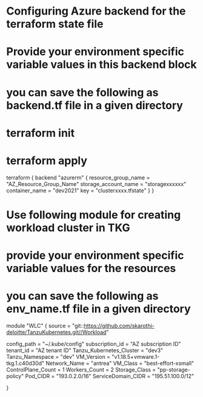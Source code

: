 
# Configuring Azure backend for the terraform state file 
# Provide your environment specific variable values in this backend block
# you can save the following as backend.tf file in a given directory
# terraform init
# terraform apply


terraform {
  backend "azurerm" {
    resource_group_name  = "AZ_Resource_Group_Name"
    storage_account_name = "storagexxxxxx"
    container_name       = "dev2021"
    key                  = "clusterxxxx.tfstate"
  }
}



# Use following module for creating workload cluster in TKG
# provide your environment specific variable values for the resources
# you can save the following as env_name.tf file in a given directory

module "WLC" {
  source = "git::https://github.com/skarothi-deloitte/TanzuKubernetes.git//Workload"


  config_path              = "~/.kube/config"
  subscription_id          = "AZ subscription ID"
  tenant_id                = "AZ tenant ID"
  Tanzu_Kubernetes_Cluster = "dev3"
  Tanzu_Namespace          = "dev"
  VM_Version               = "v1.18.5+vmware.1-tkg.1.c40d30d"
  Network_Name             = "antrea"
  VM_Class                 = "best-effort-xsmall"
  ControlPlane_Count       = 1
  Workers_Count            = 2
  Storage_Class            = "pp-storage-policy"
  Pod_CIDR                 = "193.0.2.0/16"
  ServiceDomain_CIDR       = "195.51.100.0/12"


}

